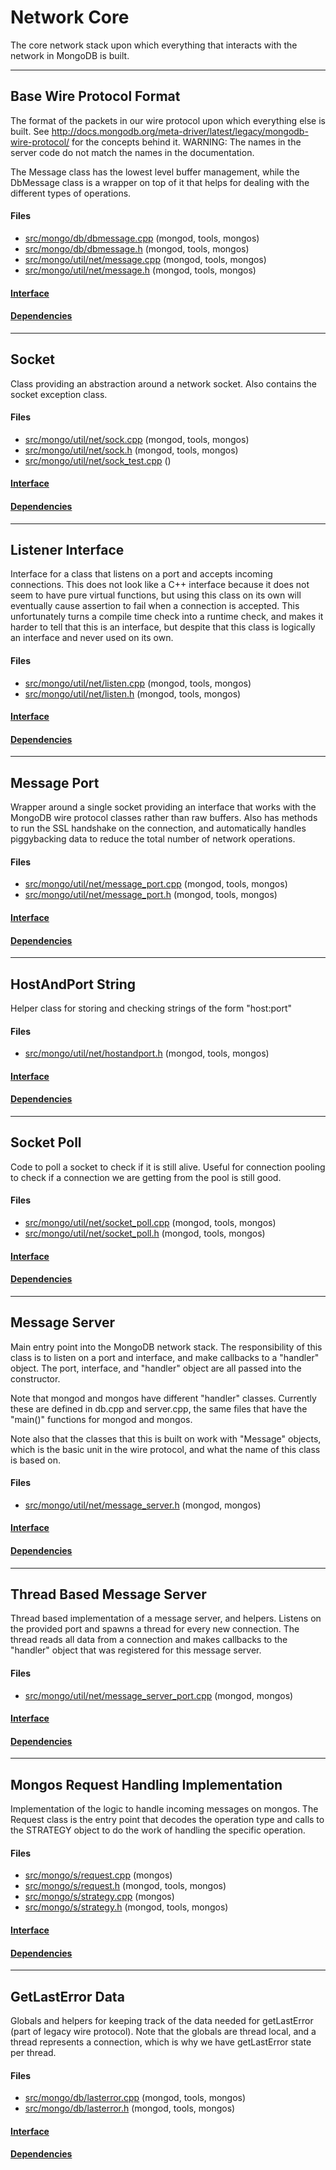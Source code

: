 # Network Core
The core network stack upon which everything that interacts with the network in MongoDB is built.


-------------

## Base Wire Protocol Format
The format of the packets in our wire protocol upon which everything else is built.  See http://docs.mongodb.org/meta-driver/latest/legacy/mongodb-wire-protocol/ for the concepts behind it.  WARNING: The names in the server code do not match the names in the documentation.

The Message class has the lowest level buffer management, while the DbMessage class is a wrapper on top of it that helps for dealing with the different types of operations.

#### Files
- [src/mongo/db/dbmessage.cpp](https://github.com/mongodb/mongo/tree/r2.6.0/src/mongo/db/dbmessage.cpp)   (mongod, tools, mongos)
- [src/mongo/db/dbmessage.h](https://github.com/mongodb/mongo/tree/r2.6.0/src/mongo/db/dbmessage.h)   (mongod, tools, mongos)
- [src/mongo/util/net/message.cpp](https://github.com/mongodb/mongo/tree/r2.6.0/src/mongo/util/net/message.cpp)   (mongod, tools, mongos)
- [src/mongo/util/net/message.h](https://github.com/mongodb/mongo/tree/r2.6.0/src/mongo/util/net/message.h)   (mongod, tools, mongos)

#### [Interface](interface/0)

#### [Dependencies](dependencies/0)

-------------

## Socket
Class providing an abstraction around a network socket.  Also contains the socket exception class.

#### Files
- [src/mongo/util/net/sock.cpp](https://github.com/mongodb/mongo/tree/r2.6.0/src/mongo/util/net/sock.cpp)   (mongod, tools, mongos)
- [src/mongo/util/net/sock.h](https://github.com/mongodb/mongo/tree/r2.6.0/src/mongo/util/net/sock.h)   (mongod, tools, mongos)
- [src/mongo/util/net/sock\_test.cpp](https://github.com/mongodb/mongo/tree/r2.6.0/src/mongo/util/net/sock_test.cpp)   ()

#### [Interface](interface/1)

#### [Dependencies](dependencies/1)

-------------

## Listener Interface
Interface for a class that listens on a port and accepts incoming connections.  This does not look like a C++ interface because it does not seem to have pure virtual functions, but using this class on its own will eventually cause assertion to fail when a connection is accepted.  This unfortunately turns a compile time check into a runtime check, and makes it harder to tell that this is an interface, but despite that this class is logically an interface and never used on its own.

#### Files
- [src/mongo/util/net/listen.cpp](https://github.com/mongodb/mongo/tree/r2.6.0/src/mongo/util/net/listen.cpp)   (mongod, tools, mongos)
- [src/mongo/util/net/listen.h](https://github.com/mongodb/mongo/tree/r2.6.0/src/mongo/util/net/listen.h)   (mongod, tools, mongos)

#### [Interface](interface/2)

#### [Dependencies](dependencies/2)

-------------

## Message Port
Wrapper around a single socket providing an interface that works with the MongoDB wire protocol classes rather than raw buffers.  Also has methods to run the SSL handshake on the connection, and automatically handles piggybacking data to reduce the total number of network operations.

#### Files
- [src/mongo/util/net/message\_port.cpp](https://github.com/mongodb/mongo/tree/r2.6.0/src/mongo/util/net/message_port.cpp)   (mongod, tools, mongos)
- [src/mongo/util/net/message\_port.h](https://github.com/mongodb/mongo/tree/r2.6.0/src/mongo/util/net/message_port.h)   (mongod, tools, mongos)

#### [Interface](interface/3)

#### [Dependencies](dependencies/3)

-------------

## HostAndPort String
Helper class for storing and checking strings of the form "host:port"

#### Files
- [src/mongo/util/net/hostandport.h](https://github.com/mongodb/mongo/tree/r2.6.0/src/mongo/util/net/hostandport.h)   (mongod, tools, mongos)

#### [Interface](interface/4)

#### [Dependencies](dependencies/4)

-------------

## Socket Poll
Code to poll a socket to check if it is still alive.  Useful for connection pooling to check if a connection we are getting from the pool is still good.

#### Files
- [src/mongo/util/net/socket\_poll.cpp](https://github.com/mongodb/mongo/tree/r2.6.0/src/mongo/util/net/socket_poll.cpp)   (mongod, tools, mongos)
- [src/mongo/util/net/socket\_poll.h](https://github.com/mongodb/mongo/tree/r2.6.0/src/mongo/util/net/socket_poll.h)   (mongod, tools, mongos)

#### [Interface](interface/5)

#### [Dependencies](dependencies/5)

-------------

## Message Server
Main entry point into the MongoDB network stack.  The responsibility of this class is to listen on a port and interface, and make callbacks to a "handler" object.  The port, interface, and "handler" object are all passed into the constructor.

Note that mongod and mongos have different "handler" classes.  Currently these are defined in db.cpp and server.cpp, the same files that have the "main()" functions for mongod and mongos.

Note also that the classes that this is built on work with "Message" objects, which is the basic unit in the wire protocol, and what the name of this class is based on.

#### Files
- [src/mongo/util/net/message\_server.h](https://github.com/mongodb/mongo/tree/r2.6.0/src/mongo/util/net/message_server.h)   (mongod, mongos)

#### [Interface](interface/6)

#### [Dependencies](dependencies/6)

-------------

## Thread Based Message Server
Thread based implementation of a message server, and helpers. Listens on the provided port and spawns a thread for every new connection.  The thread reads all data from a connection and makes callbacks to the "handler" object that was registered for this message server.

#### Files
- [src/mongo/util/net/message\_server\_port.cpp](https://github.com/mongodb/mongo/tree/r2.6.0/src/mongo/util/net/message_server_port.cpp)   (mongod, mongos)

#### [Interface](interface/7)

#### [Dependencies](dependencies/7)

-------------

## Mongos Request Handling Implementation
Implementation of the logic to handle incoming messages on mongos. The Request class is the entry point that decodes the operation type and calls to the STRATEGY object to do the work of handling the specific operation.

#### Files
- [src/mongo/s/request.cpp](https://github.com/mongodb/mongo/tree/r2.6.0/src/mongo/s/request.cpp)   (mongos)
- [src/mongo/s/request.h](https://github.com/mongodb/mongo/tree/r2.6.0/src/mongo/s/request.h)   (mongod, tools, mongos)
- [src/mongo/s/strategy.cpp](https://github.com/mongodb/mongo/tree/r2.6.0/src/mongo/s/strategy.cpp)   (mongos)
- [src/mongo/s/strategy.h](https://github.com/mongodb/mongo/tree/r2.6.0/src/mongo/s/strategy.h)   (mongod, tools, mongos)

#### [Interface](interface/8)

#### [Dependencies](dependencies/8)

-------------

## GetLastError Data
Globals and helpers for keeping track of the data needed for getLastError (part of legacy wire protocol).  Note that the globals are thread local, and a thread represents a connection, which is why we have getLastError state per thread.

#### Files
- [src/mongo/db/lasterror.cpp](https://github.com/mongodb/mongo/tree/r2.6.0/src/mongo/db/lasterror.cpp)   (mongod, tools, mongos)
- [src/mongo/db/lasterror.h](https://github.com/mongodb/mongo/tree/r2.6.0/src/mongo/db/lasterror.h)   (mongod, tools, mongos)

#### [Interface](interface/9)

#### [Dependencies](dependencies/9)

